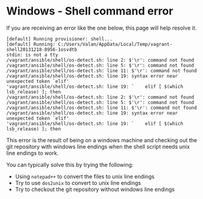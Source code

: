 # Windows - Shell command error

If you are receiving an error like the one below, this page will help resolve it.

	[default] Running provisioner: shell...
	[default] Running: C:/Users/Valan/AppData/Local/Temp/vagrant-shell20131218-8956-1osvdtb
	stdin: is not a tty
	/vagrant/ansible/shell/os-detect.sh: line 2: $'\r': command not found
	/vagrant/ansible/shell/os-detect.sh: line 5: $'\r': command not found
	/vagrant/ansible/shell/os-detect.sh: line 11: $'\r': command not found
	/vagrant/ansible/shell/os-detect.sh: line 19: syntax error near unexpected token `elif'
	'vagrant/ansible/shell/os-detect.sh: line 19: `    elif [ $(which lsb_release) ]; then
	/vagrant/ansible/shell/os-detect.sh: line 2: $'\r': command not found
	/vagrant/ansible/shell/os-detect.sh: line 5: $'\r': command not found
	/vagrant/ansible/shell/os-detect.sh: line 11: $'\r': command not found
	/vagrant/ansible/shell/os-detect.sh: line 19: syntax error near unexpected token `elif'
	'vagrant/ansible/shell/os-detect.sh: line 19: `    elif [ $(which lsb_release) ]; then

This error is the result of being on a windows machine and checking out the git repository with windows line endings when the shell script needs unix line endings to work.

You can typically solve this by trying the following:

- Using `notepad++` to convert the files to unix line endings
- Try to use `dos2unix` to convert to unix line endings
- Try to checkout the git repository without windows line endings
